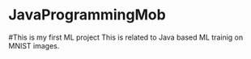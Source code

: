 # JavaProgrammingMob
#This is my first ML project
This is related to Java based ML trainig on MNIST images.
